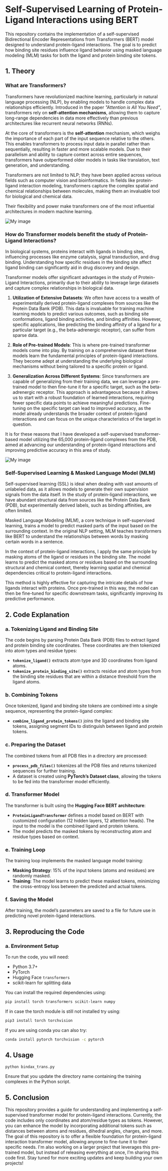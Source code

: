# Self-Supervised Learning of Protein-Ligand Interactions using BERT  

This repository contains the implementation of a self-supervised Bidirectional Encoder Representations from Transformers (BERT) model designed to understand protein-ligand interactions. The goal is to predict how binding site residues influence ligand behavior using masked language modeling (MLM) tasks for both the ligand and protein binding site tokens.

## 1. Theory

### What are Transformers?

Transformers have revolutionized machine learning, particularly in natural language processing (NLP), by enabling models to handle complex data relationships efficiently. Introduced in the paper *"Attention is All You Need"*, transformers rely on **self-attention mechanisms**, allowing them to capture long-range dependencies in data more effectively than previous architectures like recurrent neural networks (RNNs).

At the core of transformers is the **self-attention** mechanism, which weighs the importance of each part of the input sequence relative to the others. This enables transformers to process input data in parallel rather than sequentially, resulting in faster and more scalable models. Due to their parallelism and ability to capture context across entire sequences, transformers have outperformed older models in tasks like translation, text generation, and understanding.

Transformers are not limited to NLP; they have been applied across various fields such as computer vision and bioinformatics. In fields like protein-ligand interaction modeling, transformers capture the complex spatial and chemical relationships between molecules, making them an invaluable tool for biological and chemical data.

Their flexibility and power make transformers one of the most influential architectures in modern machine learning.

![My image](./images/transformer.png)

### How do Transformer models benefit the study of Protein-Ligand Interactions?
In biological systems, proteins interact with ligands in binding sites, influencing processes like enzyme catalysis, signal transduction, and drug binding. Understanding how specific residues in the binding site affect ligand binding can significantly aid in drug discovery and design. 

Transformer models offer significant advantages in the study of Protein-Ligand Interactions, primarily due to their ability to leverage large datasets and capture complex relationships in biological data.

1. **Utilization of Extensive Datasets**:
   We often have access to a wealth of experimentally derived protein-ligand complexes from sources like the Protein Data Bank (PDB). This data is invaluable for training machine learning models to predict various outcomes, such as binding site conformations, ligand binding activities, and binding affinities. However, specific applications, like predicting the binding affinity of a ligand for a particular target (e.g., the beta-adrenergic receptor), can suffer from sparse data. 

2. **Role of Pre-trained Models**:
   This is where pre-trained transformer models come into play. By training on a comprehensive dataset these models learn the fundamental principles of protein-ligand interactions. They become adept at understanding the underlying biological mechanisms without being tailored to a specific protein or ligand.

3. **Generalization Across Different Systems**:
   Since transformers are capable of generalizing from their training data, we can leverage a pre-trained model to then fine-tune it for a specific target, such as the beta-adrenergic receptor. This approach is advantageous because it allows us to start with a robust foundation of learned interactions, requiring fewer specific data points to achieve meaningful predictions. Fine-tuning on the specific target can lead to improved accuracy, as the model already understands the broader context of protein-ligand interactions and can focus on the unique characteristics of the target in question.

It is for these reasons that I have developed a self-supervised transformer-based model utilizing the 65,000 protein-ligand complexes from the PDB, aimed at advancing our understanding of protein-ligand interactions and improving predictive accuracy in this area of study.

![My image](./images/pre-trained.png)


### Self-Supervised Learning & Masked Language Model (MLM)

Self-supervised learning (SSL) is ideal when dealing with vast amounts of unlabeled data, as it allows models to generate their own supervision signals from the data itself. In the study of protein-ligand interactions, we have abundant structural data from sources like the Protein Data Bank (PDB), but experimentally derived labels, such as binding affinities, are often limited.

Masked Language Modeling (MLM), a core technique in self-supervised learning, trains a model to predict masked parts of the input based on the surrounding context. In the original NLP setting, MLM teaches transformers like BERT to understand the relationships between words by masking certain words in a sentence.

In the context of protein-ligand interactions, I apply the same principle by masking atoms of the ligand or residues in the binding site. The model learns to predict the masked atoms or residues based on the surrounding structural and chemical context, thereby learning spatial and chemical dependencies critical to protein-ligand interactions.

This method is highly effective for capturing the intricate details of how ligands interact with proteins. Once pre-trained in this way, the model can then be fine-tuned for specific downstream tasks, significantly improving its predictive performance.


## 2. Code Explanation

### a. Tokenizing Ligand and Binding Site
The code begins by parsing Protein Data Bank (PDB) files to extract ligand and protein binding site coordinates. These coordinates are then tokenized into atom types and residue types:
- **`tokenize_ligand()`** extracts atom type and 3D coordinates from ligand atoms.
- **`tokenize_protein_binding_site()`** extracts residue and atom types from the binding site residues that are within a distance threshold from the ligand atoms.

### b. Combining Tokens
Once tokenized, ligand and binding site tokens are combined into a single sequence, representing the protein-ligand complex:
- **`combine_ligand_protein_tokens()`** joins the ligand and binding site tokens, assigning segment IDs to distinguish between ligand and protein tokens.

### c. Preparing the Dataset
The combined tokens from all PDB files in a directory are processed:
- **`process_pdb_files()`** tokenizes all the PDB files and returns tokenized sequences for further training.
- A dataset is created using **PyTorch’s Dataset class**, allowing the tokens to be fed into the transformer model efficiently.

### d. Transformer Model
The transformer is built using the **Hugging Face BERT architecture**:
- **`ProteinLigandTransformer`** defines a model based on BERT with customized configuration (12 hidden layers, 12 attention heads). The input to the model is the combined ligand and protein tokens.
- The model predicts the masked tokens by reconstructing atom and residue types based on context.

### e. Training Loop
The training loop implements the masked language model training:
- **Masking Strategy**: 15% of the input tokens (atoms and residues) are randomly masked.
- **Training**: The model learns to predict these masked tokens, minimizing the cross-entropy loss between the predicted and actual tokens.

### f. Saving the Model
After training, the model’s parameters are saved to a file for future use in predicting novel protein-ligand interactions.

## 3. Reproducing the Code

### a. Environment Setup
To run the code, you will need:
- Python 3.7+
- PyTorch
- Hugging Face `transformers`
- scikit-learn for splitting data

You can install the required dependencies using:
```bash
pip install torch transformers scikit-learn numpy
```

If in case the torch module is still not installed try using:

```bash
pip3 install torch torchvision 
```

If you are using conda you can also try:

```bash
conda install pytorch torchvision -c pytorch
```

## 4. Usage
```bash
python bindax_trans.py
```
Ensure that you update the directory name containing the training complexes in the Python script.

## 5. Conclusion 

This repository provides a guide for understanding and implementing a self-supervised transformer model for protein-ligand interactions. Currently, the code includes only coordinates and atom/residue types as tokens. However, you can enhance the model by incorporating additional tokens such as distances between atoms and residues, dihedral angles, charges, and more. The goal of this repository is to offer a flexible foundation for protein-ligand interaction transformer model, allowing anyone to fine-tune it to their specific needs. I'm also working on a larger project that leverages this pre-trained model, but instead of releasing everything at once, I’m sharing this code first. Stay tuned for more exciting updates and keep building your own projects!

